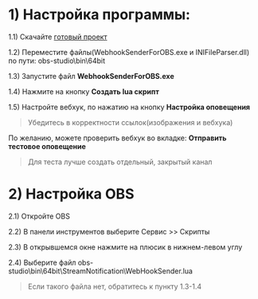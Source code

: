 # 1) Настройка программы:
1.1) Скачайте [готовый проект ](https://github.com/Bomber874/StreamNotification/releases "готовый проект ")

1.2)  Переместите файлы(WebhookSenderForOBS.exe и INIFileParser.dll) по пути: obs-studio\bin\64bit

1.3) Запустите файл **WebhookSenderForOBS.exe**

1.4) Нажмите на кнопку **Создать lua скрипт**

1.5) Настройте вебхук, по нажатию на кнопку **Настройка оповещения**

>  Убедитесь в корректности ссылок(изображения и вебхука)


По желанию, можете проверить вебхук во вкладке: **Отправить тестовое оповещение**
> Для теста лучше создать отдельный, закрытый канал

# 2) Настройка OBS
2.1) Откройте OBS

2.2) В панели инструментов выберите Сервис >> Скрипты

2.3) В открывшемся окне нажмите на плюсик в нижнем-левом углу

2.4) Выберите файл obs-studio\bin\64bit\StreamNotification\WebHookSender.lua
> Если такого файла нет, обратитесь к пункту 1.3-1.4
